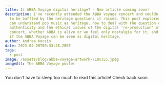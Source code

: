 ```yaml
---
title: Is ABBA Voyage digital heritage? - New article coming soon!
description: I﻿'ve recently attended the ABBA Voyage concert and couldn't help
  to be baffled by the heritage questions it raised. This post explores how we
  can understand pop music as heritage, how to deal with the question of
  authenticity and the ethical issues of the digital 're-production' of a
  concert, whether ABBA is alive or we feel only nostalgia for it, and overall
  if the ABBA Voyage can be seen as digital heritage.
author: Andrea Kocsis
date: 2023-04-20T09:33:28.289Z
tags:
  - post
image: /assets/blog/abba-voyage-artwork-710x355.jpeg
imageAlt: The ABBA Voyage poster
---
```

Y﻿ou don't have to sleep too much to read this article! Check back soon.